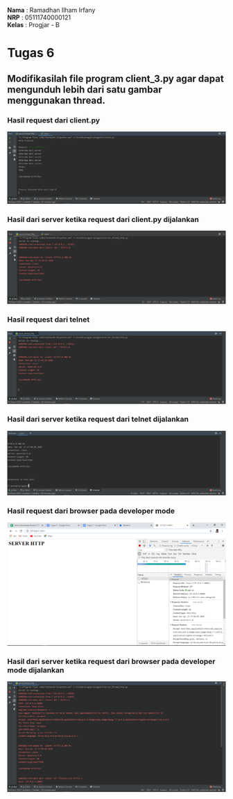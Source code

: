 **Nama**  : Ramadhan Ilham Irfany<br>
**NRP**   : 05111740000121<br>
**Kelas** : Progjar - B

# Tugas 6
## Modifikasilah file program client_3.py agar dapat mengunduh lebih dari satu gambar menggunakan thread.
### Hasil request dari client.py

![](Dokumentasi/hasil-clientpy.PNG)


### Hasil dari server ketika request dari client.py dijalankan

![](Dokumentasi/hasil-server-clientpy.PNG)


### Hasil request dari telnet

![](Dokumentasi/hasil-telnet.PNG)


### Hasil dari server ketika request dari telnet dijalankan

![](Dokumentasi/hasil-server-telnet.PNG)


### Hasil request dari browser pada developer mode

![](Dokumentasi/hasil-browser.PNG)


### Hasil dari server ketika request dari browser pada developer mode dijalankan

![](Dokumentasi/hasil-server-browser.PNG)